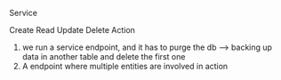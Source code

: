 Service

Create 
Read 
Update 
Delete
Action



1. we run a service endpoint, and it has to purge the db --> backing up data in another table and delete the first one
2. A endpoint where multiple entities are involved in action